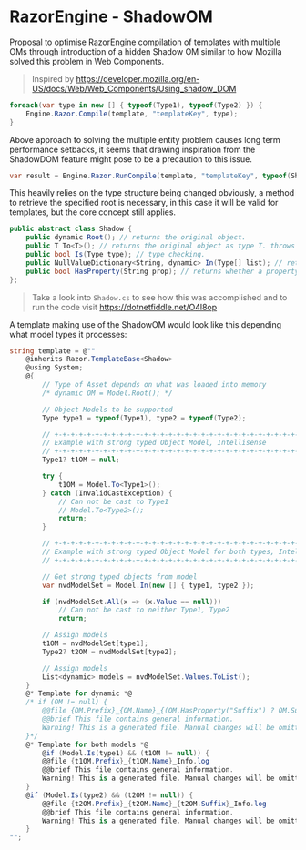 # RazorEngine - ShadowOM
Proposal to optimise RazorEngine compilation of templates with multiple OMs
through introduction of a hidden Shadow OM similar to how Mozilla solved this problem in Web Components.
>Inspired by https://developer.mozilla.org/en-US/docs/Web/Web_Components/Using_shadow_DOM
```csharp
foreach(var type in new [] { typeof(Type1), typeof(Type2) }) {
	Engine.Razor.Compile(template, "templateKey", type);
}
```
Above approach to solving the multiple entity problem causes long term performance setbacks,
it seems that drawing inspiration from the ShadowDOM feature might pose to be a precaution to this issue.
```csharp
var result = Engine.Razor.RunCompile(template, "templateKey", typeof(Shadow), type1OM);
```
This heavily relies on the type structure being changed obviously, a method to retrieve the specified root is necessary,
in this case it will be valid for templates, but the core concept still applies. 

```csharp
public abstract class Shadow {
	public dynamic Root(); // returns the original object.
	public T To<T>(); // returns the original object as type T. throws InvalidCastException
	public bool Is(Type type); // type checking.
	public NullValueDictionary<String, dynamic> In(Type[] list); // returns collection with matching type.
	public bool HasProperty(String prop); // returns whether a property exists.
};
```

>Take a look into <code>Shadow.cs</code> to see how this was accomplished and to run the code visit https://dotnetfiddle.net/O4l8op

A template making use of the ShadowOM
would look like this depending what model types it processes:
```csharp 
string template = @""
	@inherits Razor.TemplateBase<Shadow>
	@using System;
	@{
		// Type of Asset depends on what was loaded into memory
		/* dynamic OM = Model.Root(); */

		// Object Models to be supported
		Type type1 = typeof(Type1), type2 = typeof(Type2);

		// +-+-+-+-+-+-+-+-+-+-+-+-+-+-+-+-+-+-+-+-+-+-+-+-+-+-+-+-+-+-+-+-+-+-+-+-+-+-+-+
		// Example with strong typed Object Model, Intellisense
		// +-+-+-+-+-+-+-+-+-+-+-+-+-+-+-+-+-+-+-+-+-+-+-+-+-+-+-+-+-+-+-+-+-+-+-+-+-+-+-+
		Type1? t1OM = null;

		try {
			t1OM = Model.To<Type1>();
		} catch (InvalidCastException) {
			// Can not be cast to Type1
			// Model.To<Type2>();
			return;
		}

		// +-+-+-+-+-+-+-+-+-+-+-+-+-+-+-+-+-+-+-+-+-+-+-+-+-+-+-+-+-+-+-+-+-+-+-+-+-+-+-+
		// Example with strong typed Object Model for both types, Intellisense
		// +-+-+-+-+-+-+-+-+-+-+-+-+-+-+-+-+-+-+-+-+-+-+-+-+-+-+-+-+-+-+-+-+-+-+-+-+-+-+-+

		// Get strong typed objects from model
		var nvdModelSet = Model.In(new [] { type1, type2 });

		if (nvdModelSet.All(x => (x.Value == null)))
			// Can not be cast to neither Type1, Type2
			return;

		// Assign models
		t1OM = nvdModelSet[type1];
		Type2? t2OM = nvdModelSet[type2];

		// Assign models
		List<dynamic> models = nvdModelSet.Values.ToList();
	}
	@* Template for dynamic *@
	/* if (OM != null) {
		@@file {OM.Prefix}_{OM.Name}_{(OM.HasProperty("Suffix") ? OM.Suffix + "_" : "")}Info.log
		@@brief This file contains general information.
		Warning! This is a generated file. Manual changes will be omitted.
	}*/
	@* Template for both models *@
		@if (Model.Is(type1) && (t1OM != null)) {
		@@file {t1OM.Prefix}_{t1OM.Name}_Info.log
		@@brief This file contains general information.
		Warning! This is a generated file. Manual changes will be omitted.
	}
	@if (Model.Is(type2) && (t2OM != null)) {
		@@file {t2OM.Prefix}_{t2OM.Name}_{t2OM.Suffix}_Info.log
		@@brief This file contains general information.
		Warning! This is a generated file. Manual changes will be omitted.
	}
"";
```
